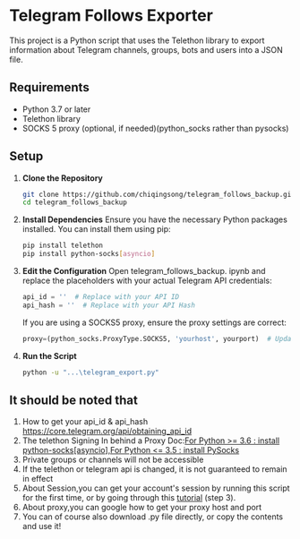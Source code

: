 # Telegram Follows Exporter

This project is a Python script that uses the Telethon library to export information about Telegram channels, groups, bots and users into a JSON file.

## Requirements

- Python 3.7 or later
- Telethon library
- SOCKS 5 proxy (optional, if needed)(python_socks rather than pysocks)

## Setup

1. **Clone the Repository**

    ```bash
    git clone https://github.com/chiqingsong/telegram_follows_backup.git
    cd telegram_follows_backup
    ```

2. **Install Dependencies**
   Ensure you have the necessary Python packages installed. You can install them using pip:

    ```bash
   pip install telethon
   pip install python-socks[asyncio]
    ```

3. **Edit the Configuration**
   Open telegram_follows_backup. ipynb and replace the placeholders with your actual Telegram API credentials:

    ```python
    api_id = ''  # Replace with your API ID
    api_hash = ''  # Replace with your API Hash
    ```

   If you are using a SOCKS5 proxy, ensure the proxy settings are correct:

    ```python
   proxy=(python_socks.ProxyType.SOCKS5, 'yourhost', yourport)  # Update with your proxy details
    ```

4. **Run the Script**
   ```bash
   python -u "...\telegram_export.py"
   ```
## It should be noted that
1. How to get your api_id & api_hash
   https://core.telegram.org/api/obtaining_api_id
2. The telethon Signing In behind a Proxy Doc:[For Python >= 3.6 : install python-socks[asyncio],For Python <= 3.5 : install PySocks](https://docs.telethon.dev/en/stable/basic/signing-in.html#signing-in-behind-a-proxy)
3. Private groups or channels will not be accessible
4. If the telethon or telegram api is changed, it is not guaranteed to remain in effect
5. About Session,you can get your account's session by running this script for the first time, or by going through this [tutorial](https://shef.cc/2023/01/16/%e3%80%90%e6%8a%80%e6%9c%af%e5%90%91%e3%80%91%e5%86%8d%e4%b9%9f%e4%b8%8d%e6%80%95%e6%94%b6%e4%b8%8d%e5%88%b0-telegram-%e7%9a%84%e7%9f%ad%e4%bf%a1%e9%aa%8c%e8%af%81/) (step 3).
6. About proxy,you can google how to get your proxy host and port
7. You can of course also download .py file directly, or copy the contents and use it!

